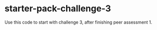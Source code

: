 # starter-pack-challenge-3
Use this code to start with challenge 3, after finishing peer assessment 1.
